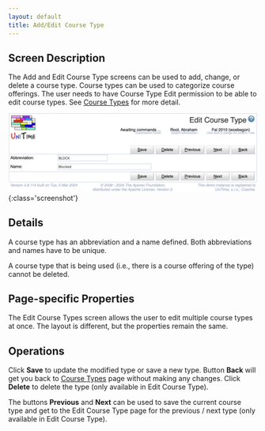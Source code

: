 ```yaml
---
layout: default
title: Add/Edit Course Type
---
```



## Screen Description

The Add and Edit Course Type screens can be used to add, change, or delete a course type. Course types can be used to categorize course offerings. The user needs to have Course Type Edit permission to be able to edit course types. See [Course Types](course-types) for more detail.

![Edit Course Type](images/edit-course-type-1.png){:class='screenshot'}

## Details

A course type has an abbreviation and a name defined. Both abbreviations and names have to be unique.

A course type that is being used (i.e., there is a course offering of the type) cannot be deleted.

## Page-specific Properties

The Edit Course Types screen allows the user to edit multiple course types at once. The layout is different, but the properties remain the same.

## Operations

Click **Save** to update the modified type or save a new type. Button **Back** will get you back to [Course Types](course-types) page without making any changes. Click **Delete** to delete the type (only available in Edit Course Type).

The buttons **Previous** and **Next** can be used to save the current course type and get to the Edit Course Type page for the previous / next type (only available in Edit Course Type).

